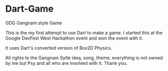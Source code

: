 Dart-Game
=========

GDG Gangnam style Game

This is the my first attempt to use Dart to make a game.
I started this at the Google DevFest West Hackathon event and won the event with it.

It uses Dart's converted version of Box2D Physics.

All rights to the Gangnam Sytle idea, song, theme, everything is not owned by me but Psy and all who are involved with it. Thank you.